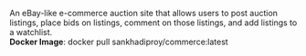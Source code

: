 An eBay-like e-commerce auction site that allows users to post auction listings, place bids on listings, comment on those listings, and add listings to a watchlist.<br/>
**Docker Image**: docker pull sankhadiproy/commerce:latest
